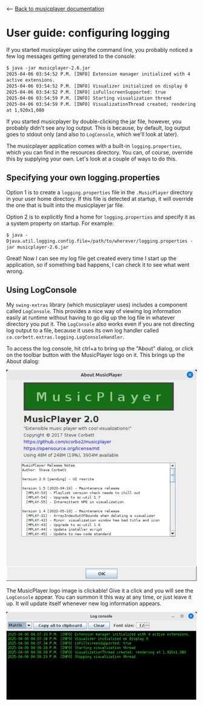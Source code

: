 <-- [Back to musicplayer documentation](../README.md)

# User guide: configuring logging

If you started musicplayer using the command line, you probably noticed a few log messages getting generated
to the console:

```shell
$ java -jar musicplayer-2.6.jar 
2025-04-06 03:54:52 P.M. [INFO] Extension manager initialized with 4 active extensions.
2025-04-06 03:54:52 P.M. [INFO] Visualizer initialized on display 0
2025-04-06 03:54:52 P.M. [INFO] isFullscreenSupported: true
2025-04-06 03:54:59 P.M. [INFO] Starting visualization thread
2025-04-06 03:54:59 P.M. [INFO] VisualizationThread created; rendering at 1,920x1,080
```

If you started musicplayer by double-clicking the jar file, however, you probably didn't see any log output.
This is because, by default, log output goes to stdout only (and also to `LogConsole`, which we'll look at later).

The musicplayer application comes with a built-in `logging.properties`, which you can find in the resources
directory. You can, of course, override this by supplying your own. Let's look at a couple of ways to do this.

## Specifying your own logging.properties

Option 1 is to create a `logging.properties` file in the `.MusicPlayer` directory in your user home directory.
If this file is detected at startup, it will override the one that is built into the musicplayer jar file.

Option 2 is to explicitly find a home for `logging.properties` and specify it as a system property on startup.
For example:

```shell
$ java -Djava.util.logging.config.file=/path/to/wherever/logging.properties -jar musicplayer-2.6.jar
```

Great! Now I can see my log file get created every time I start up the application, so if something bad happens,
I can check it to see what went wrong.

## Using LogConsole

My `swing-extras` library (which musicplayer uses) includes a component called `LogConsole`. This provides a nice
way of viewing log information easily at runtime without having to go dig up the log file in whatever directory
you put it. The `LogConsole` also works even if you are not directing log output to a file, because it uses
its own log handler called `ca.corbett.extras.logging.LogConsoleHandler`.

To access the log console, hit ctrl+a to bring up the "About" dialog, or click on the toolbar button
with the MusicPlayer logo on it. This brings up the About dialog:

![About](screenshots/about.jpg "About")

The MusicPlayer logo image is clickable! Give it a click and you will see the `LogConsole` appear. You can 
summon it this way at any time, or just leave it up. It will update itself whenever new log information appears.

![LogConsole](screenshots/logconsole.jpg "LogConsole")
